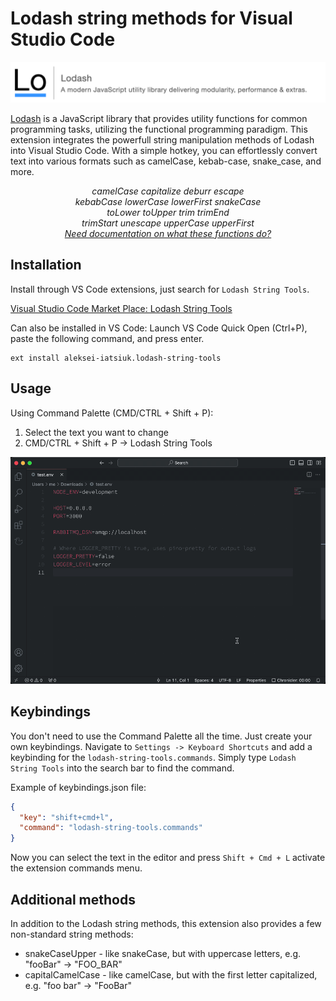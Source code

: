 # Lodash string methods for Visual Studio Code

<p align="center">
  <img src="https://raw.githubusercontent.com/iatsiuk/lodash-string-tools/master/static/banner.png">
</p>

[Lodash](https://lodash.com/) is a JavaScript library that provides utility functions for common programming tasks, utilizing the functional programming paradigm. This extension integrates the powerfull string manipulation methods of Lodash into Visual Studio Code. With a simple hotkey, you can effortlessly convert text into various formats such as camelCase, kebab-case, snake_case, and more.

<p align="center">
  <em>
    camelCase
    capitalize
    deburr
    escape
  </em>
  <br />
  <em>
    kebabCase
    lowerCase
    lowerFirst
    snakeCase
  </em>
  <br />
  <em>
    toLower
    toUpper
    trim
    trimEnd
  </em>
  <br />
  <em>
    trimStart
    unescape
    upperCase
    upperFirst
  </em>
  <br />
  <em>
    <a href="https://lodash.com/docs/">
      Need documentation on what these functions do?
    </a>
  </em>
</p>

## Installation

Install through VS Code extensions, just search for `Lodash String Tools`.

[Visual Studio Code Market Place: Lodash String Tools](https://marketplace.visualstudio.com/items?itemName=aleksei-iatsiuk.lodash-string-tools)

Can also be installed in VS Code: Launch VS Code Quick Open (Ctrl+P), paste the following command, and press enter.

```
ext install aleksei-iatsiuk.lodash-string-tools
```

## Usage

Using Command Palette (CMD/CTRL + Shift + P):

1. Select the text you want to change
2. CMD/CTRL + Shift + P -> Lodash String Tools

<p align="center">
  <img src="https://raw.githubusercontent.com/iatsiuk/lodash-string-tools/master/static/how-to.gif">
</p>

## Keybindings

You don't need to use the Command Palette all the time. Just create your own keybindings. Navigate to `Settings -> Keyboard Shortcuts` and add a keybinding for the `lodash-string-tools.commands`. Simply type `Lodash String Tools` into the search bar to find the command.

Example of keybindings.json file:

```json
{
  "key": "shift+cmd+l",
  "command": "lodash-string-tools.commands"
}
```

Now you can select the text in the editor and press `Shift + Cmd + L` activate the extension commands menu.

## Additional methods

In addition to the Lodash string methods, this extension also provides a few non-standard string methods:

- snakeCaseUpper - like snakeCase, but with uppercase letters, e.g. "fooBar" -> "FOO_BAR"
- capitalCamelCase - like camelCase, but with the first letter capitalized, e.g. "foo bar" -> "FooBar"
